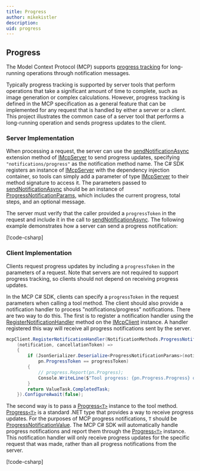 ```yaml
---
title: Progress
author: mikekistler
description:
uid: progress
---
```


## Progress

The Model Context Protocol (MCP) supports [progress tracking] for long-running operations through notification messages.

[progress tracking]: https://modelcontextprotocol.io/specification/2025-06-18/basic/utilities/progress

Typically progress tracking is supported by server tools that perform operations that take a significant amount of time to complete, such as image generation or complex calculations.
However, progress tracking is defined in the MCP specification as a general feature that can be implemented for any request that is handled by either a server or a client.
This project illustrates the common case of a server tool that performs a long-running operation and sends progress updates to the client.

### Server Implementation

When processing a request, the server can use the [sendNotificationAsync] extension method of [IMcpServer] to send progress updates,
specifying `"notifications/progress"` as the notification method name.
The C# SDK registers an instance of [IMcpServer] with the dependency injection container,
so tools can simply add a parameter of type [IMcpServer] to their method signature to access it.
The parameters passed to [sendNotificationAsync] should be an instance of [ProgressNotificationParams], which includes the current progress, total steps, and an optional message.

[sendNotificationAsync]: https://modelcontextprotocol.github.io/csharp-sdk/api/ModelContextProtocol.McpEndpointExtensions.html#ModelContextProtocol_McpEndpointExtensions_SendNotificationAsync_ModelContextProtocol_IMcpEndpoint_System_String_System_Threading_CancellationToken_
[IMcpServer]: https://modelcontextprotocol.github.io/csharp-sdk/api/ModelContextProtocol.Server.IMcpServer.html
[ProgressNotificationParams]: https://modelcontextprotocol.github.io/csharp-sdk/api/ModelContextProtocol.Protocol.ProgressNotificationParams.html

The server must verify that the caller provided a `progressToken` in the request and include it in the call to [sendNotificationAsync]. The following example demonstrates how a server can send a progress notification:

[!code-csharp[](samples/server/Tools/LongRunningTools.cs?name=snippet_SendProgress)]

### Client Implementation

Clients request progress updates by including a `progressToken` in the parameters of a request.
Note that servers are not required to support progress tracking, so clients should not depend on receiving progress updates.

In the MCP C# SDK, clients can specify a `progressToken` in the request parameters when calling a tool method.
The client should also provide a notification handler to process "notifications/progress" notifications.
There are two way to do this. The first is to register a notification handler using the [RegisterNotificationHandler] method on the [IMcpClient] instance. A handler registered this way will receive all progress notifications sent by the server.

[IMcpClient]: https://modelcontextprotocol.github.io/csharp-sdk/api/ModelContextProtocol.Client.IMcpClient.html
[RegisterNotificationHandler]: https://modelcontextprotocol.github.io/csharp-sdk/api/ModelContextProtocol.IMcpEndpoint.html#ModelContextProtocol_IMcpEndpoint_RegisterNotificationHandler_System_String_System_Func_ModelContextProtocol_Protocol_JsonRpcNotification_System_Threading_CancellationToken_System_Threading_Tasks_ValueTask__

```csharp
mcpClient.RegisterNotificationHandler(NotificationMethods.ProgressNotification,
    (notification, cancellationToken) =>
    {
        if (JsonSerializer.Deserialize<ProgressNotificationParams>(notification.Params) is { } pn &&
            pn.ProgressToken == progressToken)
        {
            // progress.Report(pn.Progress);
            Console.WriteLine($"Tool progress: {pn.Progress.Progress} of {pn.Progress.Total} - {pn.Progress.Message}");
        }
        return ValueTask.CompletedTask;
    }).ConfigureAwait(false);
```

The second way is to pass a [Progress`<T>`] instance to the tool method. [Progress`<T>`] is a standard .NET type that provides a way to receive progress updates.
For the purposes of MCP progress notifications, `T` should be [ProgressNotificationValue].
The MCP C# SDK will automatically handle progress notifications and report them through the [Progress`<T>`] instance.
This notification handler will only receive progress updates for the specific request that was made,
rather than all progress notifications from the server.

[Progress`<T>`]: https://learn.microsoft.com/en-us/dotnet/api/system.progress-1
[ProgressNotificationValue]: https://modelcontextprotocol.github.io/csharp-sdk/api/ModelContextProtocol.ProgressNotificationValue.html

[!code-csharp[](samples/client/Program.cs?name=snippet_ProgressHandler)]
